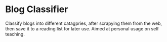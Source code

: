 # Blog Classifier

Classify blogs into different catagpries, after scrapying them from the web, then
save it to a reading list for later use.
Aimed at personal usage on self teaching.
